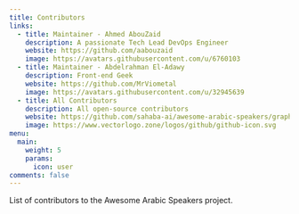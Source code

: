 ```yaml
---
title: Contributors
links:
  - title: Maintainer - Ahmed AbouZaid
    description: A passionate Tech Lead DevOps Engineer
    website: https://github.com/aabouzaid
    image: https://avatars.githubusercontent.com/u/6760103
  - title: Maintainer - Abdelrahman El-Adawy
    description: Front-end Geek
    website: https://github.com/MrViometal
    image: https://avatars.githubusercontent.com/u/32945639
  - title: All Contributors
    description: All open-source contributors
    website: https://github.com/sahaba-ai/awesome-arabic-speakers/graphs/contributors
    image: https://www.vectorlogo.zone/logos/github/github-icon.svg
menu:
  main: 
    weight: 5
    params:
      icon: user
comments: false
---
```


List of contributors to the Awesome Arabic Speakers project.
